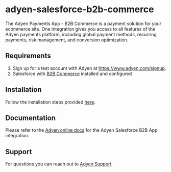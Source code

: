 # adyen-salesforce-b2b-commerce
The Adyen Payments App - B2B Commerce is a payment solution for your ecommerce site. One integration gives you access to all features of the Adyen payments platform, including global payment methods, recurring payments, risk management, and conversion optimization.

## Requirements

1. Sign up for a test account with Adyen at https://www.adyen.com/signup.
2. Salesforce with [B2B Commerce](https://help.salesforce.com/articleView?id=b2b_commerce.htm&type=5) installed and configured

## Installation

Follow the installation steps provided [here](https://developer.salesforce.com/docs/atlas.en-us.appExchangeInstallGuide.meta/appExchangeInstallGuide/appexchange_install_installation.htm).

## Documentation

Please refer to the [Adyen online docs](https://docs.is.adyen.com/plugins/salesforce-b2b-commerce) for the Adyen Salesforce B2B App integration.

## Support

For questions you can reach out to [Adyen Support](mailto:support@adyen.com).
